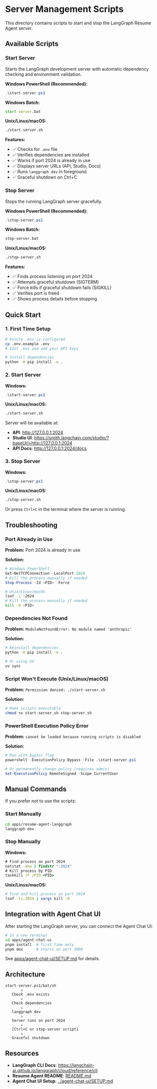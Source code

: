 # Server Management Scripts

This directory contains scripts to start and stop the LangGraph Resume Agent server.

## Available Scripts

### Start Server

Starts the LangGraph development server with automatic dependency checking and environment validation.

**Windows PowerShell (Recommended):**
```powershell
.\start-server.ps1
```

**Windows Batch:**
```cmd
start-server.bat
```

**Unix/Linux/macOS:**
```bash
./start-server.sh
```

**Features:**
- ✅ Checks for `.env` file
- ✅ Verifies dependencies are installed
- ✅ Warns if port 2024 is already in use
- ✅ Displays server URLs (API, Studio, Docs)
- ✅ Runs `langgraph dev` in foreground
- ✅ Graceful shutdown on Ctrl+C

### Stop Server

Stops the running LangGraph server gracefully.

**Windows PowerShell (Recommended):**
```powershell
.\stop-server.ps1
```

**Windows Batch:**
```cmd
stop-server.bat
```

**Unix/Linux/macOS:**
```bash
./stop-server.sh
```

**Features:**
- ✅ Finds process listening on port 2024
- ✅ Attempts graceful shutdown (SIGTERM)
- ✅ Force kills if graceful shutdown fails (SIGKILL)
- ✅ Verifies port is freed
- ✅ Shows process details before stopping

## Quick Start

### 1. First Time Setup

```bash
# Ensure .env is configured
cp .env.example .env
# Edit .env and add your API keys

# Install dependencies
python -m pip install -e .
```

### 2. Start Server

**Windows:**
```powershell
.\start-server.ps1
```

**Unix/Linux/macOS:**
```bash
./start-server.sh
```

Server will be available at:
- **API**: http://127.0.0.1:2024
- **Studio UI**: https://smith.langchain.com/studio/?baseUrl=http://127.0.0.1:2024
- **API Docs**: http://127.0.0.1:2024/docs

### 3. Stop Server

**Windows:**
```powershell
.\stop-server.ps1
```

**Unix/Linux/macOS:**
```bash
./stop-server.sh
```

Or press `Ctrl+C` in the terminal where the server is running.

## Troubleshooting

### Port Already in Use

**Problem:** Port 2024 is already in use

**Solution:**
```powershell
# Windows PowerShell
Get-NetTCPConnection -LocalPort 2024
# Kill the process manually if needed
Stop-Process -Id <PID> -Force
```

```bash
# Unix/Linux/macOS
lsof -i :2024
# Kill the process manually if needed
kill -9 <PID>
```

### Dependencies Not Found

**Problem:** `ModuleNotFoundError: No module named 'anthropic'`

**Solution:**
```bash
# Reinstall dependencies
python -m pip install -e .

# Or using UV
uv sync
```

### Script Won't Execute (Unix/Linux/macOS)

**Problem:** `Permission denied: ./start-server.sh`

**Solution:**
```bash
# Make scripts executable
chmod +x start-server.sh stop-server.sh
```

### PowerShell Execution Policy Error

**Problem:** `cannot be loaded because running scripts is disabled`

**Solution:**
```powershell
# Run with bypass flag
powershell -ExecutionPolicy Bypass -File .\start-server.ps1

# Or permanently change policy (requires admin)
Set-ExecutionPolicy RemoteSigned -Scope CurrentUser
```

## Manual Commands

If you prefer not to use the scripts:

### Start Manually
```bash
cd apps/resume-agent-langgraph
langgraph dev
```

### Stop Manually

**Windows:**
```cmd
# Find process on port 2024
netstat -ano | findstr ":2024"
# Kill process by PID
taskkill /F /PID <PID>
```

**Unix/Linux/macOS:**
```bash
# Find and kill process on port 2024
lsof -ti:2024 | xargs kill -9
```

## Integration with Agent Chat UI

After starting the LangGraph server, you can connect the Agent Chat UI:

```bash
# In a new terminal
cd apps/agent-chat-ui
pnpm install  # first time only
pnpm dev      # starts on port 3000
```

See [apps/agent-chat-ui/SETUP.md](../agent-chat-ui/SETUP.md) for details.

## Architecture

```
start-server.ps1/bat/sh
       ↓
   Check .env exists
       ↓
   Check dependencies
       ↓
   langgraph dev
       ↓
   Server runs on port 2024
       ↓
   [Ctrl+C or stop-server script]
       ↓
   Graceful shutdown
```

## Resources

- **LangGraph CLI Docs**: https://langchain-ai.github.io/langgraph/cloud/reference/cli
- **Resume Agent README**: [README.md](README.md)
- **Agent Chat UI Setup**: [../agent-chat-ui/SETUP.md](../agent-chat-ui/SETUP.md)
